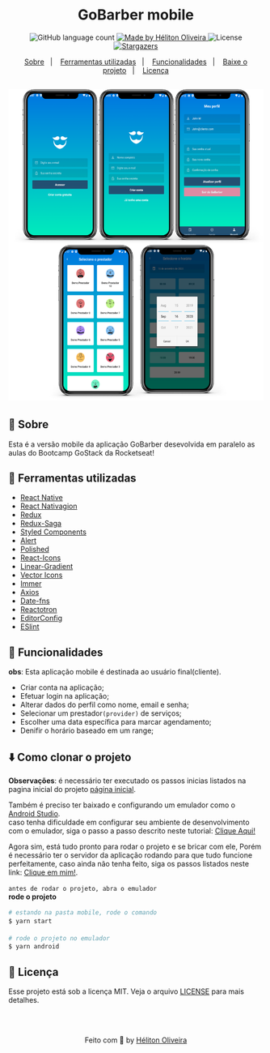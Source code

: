 <h1 align="center">GoBarber mobile</h1>

<p align="center">
  <img alt="GitHub language count" src="https://img.shields.io/github/languages/count/heliton1988/gobarber?color=%23205072">

  <a href="https://www.linkedin.com/in/helitonoliveira/">
    <img alt="Made by Héliton Oliveira" src="https://img.shields.io/badge/made%20by-Héliton Oliveira-%23205072">
  </a>

  <img alt="License" src="https://img.shields.io/badge/license-MIT-%23205072">

  <a href="https://github.com/heliton1988/gobarber/stargazers">
    <img alt="Stargazers" src="https://img.shields.io/github/stars/heliton1988/gobarber?style=social">
  </a>
</p>

<p align="center">
  <a href="#rocket-sobre">Sobre</a>&nbsp;&nbsp;&nbsp;|&nbsp;&nbsp;&nbsp;
  <a href="#wrench-ferramentas-utilizadas">Ferramentas utilizadas</a>&nbsp;&nbsp;&nbsp;|&nbsp;&nbsp;&nbsp;
  <a href="#dizzy-funcionalidades">Funcionalidades</a>&nbsp;&nbsp;&nbsp;|&nbsp;&nbsp;&nbsp;
  <a href="#arrowdown-como-clonar-o-projeto">Baixe o projeto</a>&nbsp;&nbsp;&nbsp;|&nbsp;&nbsp;&nbsp;
  <a href="#memo-licença">Licença</a>
</p>

<h2>
  <img src="./.github/banner.png" />
</h2>

## :memo: Sobre

Esta é a versão mobile da aplicação GoBarber desevolvida em paralelo as aulas do Bootcamp GoStack da Rocketseat!

## :wrench: Ferramentas utilizadas

- [React Native](https://reactnative.dev/)
- [React Nativagion](https://reactnavigation.org/docs/hello-react-navigation/)
- [Redux](https://redux.js.org/)
- [Redux-Saga](https://redux-saga.js.org/)
- [Styled Components](https://styled-components.com/)
- [Alert](https://reactnative.dev/docs/alert#docsNav)
- [Polished](https://polished.js.org/)
- [React-Icons](https://react-icons.github.io/react-icons/)
- [Linear-Gradient](https://github.com/react-native-community/react-native-linear-gradient)
- [Vector Icons](https://oblador.github.io/react-native-vector-icons/)
- [Immer](https://immerjs.github.io/immer/docs/introduction)
- [Axios](https://github.com/axios/axios)
- [Date-fns](https://date-fns.org/)
- [Reactotron](https://github.com/infinitered/reactotron)
- [EditorConfig](https://editorconfig.org/)
- [ESlint](https://eslint.org/)

## :dizzy: Funcionalidades

**obs**: Esta aplicação mobile é destinada ao usuário final(cliente).
- Criar conta na aplicação;
- Efetuar login na aplicação;
- Alterar dados do perfil como nome, email e senha;
- Selecionar um prestador`(provider)` de serviços;
- Escolher uma data específica para marcar agendamento;
- Denifir o horário baseado em um range;

## :arrow_down: Como clonar o projeto

**Observações**: é necessário ter executado os passos inicias listados na pagina inicial do projeto [página inicial](https://github.com/heliton1988/gobarber).<br />

Também é preciso ter baixado e configurando um emulador como o [Android Studio](https://developer.android.com/studio).<br />
caso tenha dificuldade em configurar seu ambiente de desenvolvimento com o emulador, siga o passo a passo descrito neste tutorial: [Clique Aqui!](https://react-native.rocketseat.dev/android/emulador) <br />

Agora sim, está tudo pronto para rodar o projeto e se bricar com ele, Porém é necessário ter o servidor da aplicação rodando para que tudo funcione perfeitamente, caso ainda não tenha feito, siga os passos listados neste link: [Clique em mim!](https://github.com/heliton1988/gobarber/tree/master/backend).<br />

`antes de rodar o projeto, abra o emulador` <br />
**rode o projeto**<br />

```bash
# estando na pasta mobile, rode o comando
$ yarn start

# rode o projeto no emulador
$ yarn android
```

## :memo: Licença

Esse projeto está sob a licença MIT. Veja o arquivo [LICENSE](LICENSE.md) para mais detalhes.

<br /><br />

<p align="center">Feito com 💚 by <a href="https://www.linkedin.com/in/helitonoliveira/" target="_blank">Héliton Oliveira</a></p>
